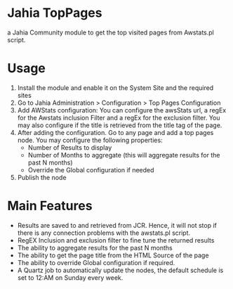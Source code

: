 # Jahia TopPages
a Jahia Community module to get the top visited pages from Awstats.pl script.

# Usage
1. Install the module and enable it on the System Site and the required sites
2. Go to Jahia Administration > Configuration > Top Pages Configuration
3. Add AWStats configuration: You can configure the awsStats url, a regEx for the Awstats inclusion Filter and a regEx for the exclusion filter. You may also configure if the title is retrieved from the title tag of the page.
4. After adding the configuration. Go to any page and add a top pages node. You may configure the following properties:
    - Number of Results to display
    - Number of Months to aggregate (this will aggregate results for the past N months)
    - Override the Global configuration if needed
5. Publish the node
# Main Features
- Results are saved to and retrieved from JCR. Hence, it will not stop if there is any connection problems with the awstats.pl script.
- RegEX Inclusion and exclusion filter to fine tune the returned results
- The ability to aggregate results for the past N months
- The ability to get the page title from the HTML Source of the page
- The ability to override Global configuration if required.
- A Quartz job to automatically update the nodes, the default schedule is set to 12:AM on Sunday every week.
